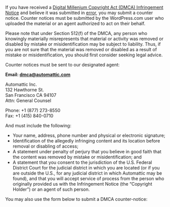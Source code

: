 If you have received a [Digital Millenium Copyright Act (DMCA) Infringement Notice](http://automattic.com/dmca/) and believe it was submitted in [error](http://en.support.wordpress.com/counter-notice), you may submit a counter notice. Counter notices must be submitted by the WordPress.com user who uploaded the material or an agent authorized to act on their behalf.

Please note that under Section 512(f) of the DMCA, any person who knowingly materially misrepresents that material or activity was removed or disabled by mistake or misidentification may be subject to liability. Thus, if you are not sure that the material was removed or disabled as a result of mistake or misidentification, you should first consider seeking legal advice.

Counter notices must be sent to our designated agent:

**Email: [dmca@automattic.com](mailto:dmca@automattic.com)**

Automattic Inc.  
132 Hawthorne St.  
San Francisco CA 94107  
Attn: General Counsel

Phone: +1 (877) 273-8550  
Fax: +1 (415) 840-0710

And must include the following:

- Your name, address, phone number and physical or electronic signature;
- Identification of the allegedly infringing content and its location before removal or disabling of access;
- A statement under penalty of perjury that you believe in good faith that the content was removed by mistake or misidentification; and
- A statement that you consent to the jurisdiction of the U.S. Federal District Court for the judicial district in which you are located (or if you are outside the U.S., for any judicial district in which Automattic may be found), and that you will accept service of process from the person who originally provided us with the Infringement Notice (the “Copyright Holder”) or an agent of such person.

You may also use the form below to submit a DMCA counter-notice:
